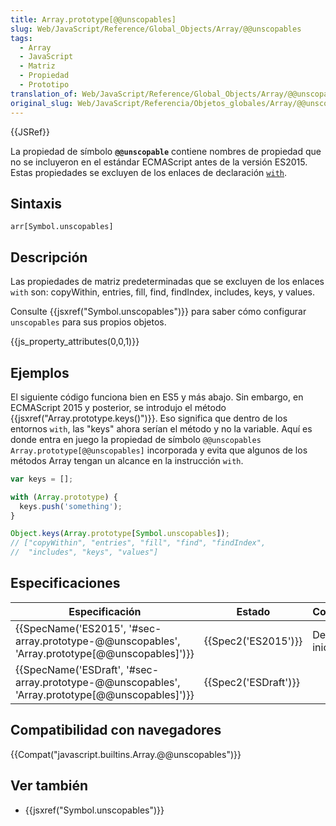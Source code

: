 ```yaml
---
title: Array.prototype[@@unscopables]
slug: Web/JavaScript/Reference/Global_Objects/Array/@@unscopables
tags:
  - Array
  - JavaScript
  - Matriz
  - Propiedad
  - Prototipo
translation_of: Web/JavaScript/Reference/Global_Objects/Array/@@unscopables
original_slug: Web/JavaScript/Referencia/Objetos_globales/Array/@@unscopables
---
```


{{JSRef}}

La propiedad de símbolo **`@@unscopable`** contiene nombres de propiedad que no se incluyeron en el estándar ECMAScript antes de la versión ES2015. Estas propiedades se excluyen de los enlaces de declaración [`with`](/es/docs/Web/JavaScript/Reference/Statements/with).

## Sintaxis

```
arr[Symbol.unscopables]
```

## Descripción

Las propiedades de matriz predeterminadas que se excluyen de los enlaces `with` son: copyWithin, entries, fill, find, findIndex, includes, keys, y values.

Consulte {{jsxref("Symbol.unscopables")}} para saber cómo configurar `unscopables` para sus propios objetos.

{{js_property_attributes(0,0,1)}}

## Ejemplos

El siguiente código funciona bien en ES5 y más abajo. Sin embargo, en ECMAScript 2015 y posterior, se introdujo el método {{jsxref("Array.prototype.keys()")}}. Eso significa que dentro de los entornos `with`, las "keys" ahora serían el método y no la variable. Aquí es donde entra en juego la propiedad de símbolo `@@unscopables` `Array.prototype[@@unscopables]` incorporada y evita que algunos de los métodos Array tengan un alcance en la instrucción `with`.

```js
var keys = [];

with (Array.prototype) {
  keys.push('something');
}

Object.keys(Array.prototype[Symbol.unscopables]);
// ["copyWithin", "entries", "fill", "find", "findIndex",
//  "includes", "keys", "values"]
```

## Especificaciones

| Especificación                                                                                                                   | Estado                       | Comentario          |
| -------------------------------------------------------------------------------------------------------------------------------- | ---------------------------- | ------------------- |
| {{SpecName('ES2015', '#sec-array.prototype-@@unscopables', 'Array.prototype[@@unscopables]')}}     | {{Spec2('ES2015')}}     | Definición inicial. |
| {{SpecName('ESDraft', '#sec-array.prototype-@@unscopables', 'Array.prototype[@@unscopables]')}} | {{Spec2('ESDraft')}} |                     |

## Compatibilidad con navegadores

{{Compat("javascript.builtins.Array.@@unscopables")}}

## Ver también

- {{jsxref("Symbol.unscopables")}}
